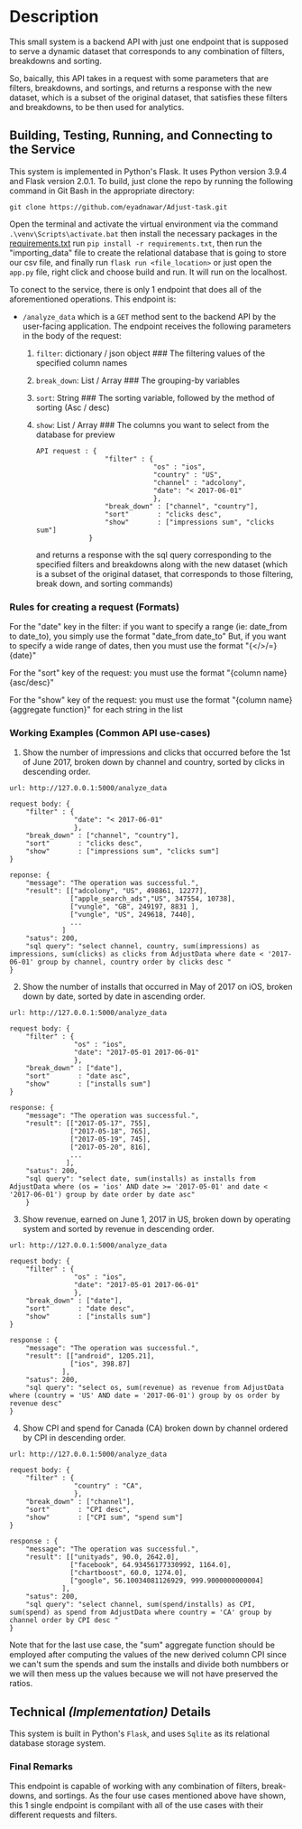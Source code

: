 # Description

This small system is a backend API with just one endpoint that is supposed to serve a dynamic dataset that corresponds to any combination of filters, breakdowns and sorting.

So, baically, this API takes in a request with some parameters that are filters, breakdowns, and sortings, and returns a response with the new dataset, which is a subset of the original dataset, that satisfies these filters and breakdowns, to be then used for analytics.

## Building, Testing, Running, and Connecting to the Service

This system is implemented in Python's Flask. It uses Python version 3.9.4 and Flask version 2.0.1. To build, just clone the repo
by running the following command in Git Bash in the appropriate directory:

``git clone https://github.com/eyadnawar/Adjust-task.git``

Open the terminal and activate the virtual environment via the command `.\venv\Scripts\activate.bat` then install the necessary packages in the [requirements.txt](https://github.com/eyadnawar/Adjust-task/requirements.txt) run `pip install -r requirements.txt`, then run the "importing_data" file to create the relational database that is going to store our csv file, and finally run `flask run <file_location>` or just open the `app.py` file, right click and choose build and run. It will run on the localhost.

To conect to the service, there is only 1 endpoint that does all of the aforementioned operations. This endpoint is:

* `/analyze_data` which is a `GET` method sent to the backend API by the user-facing application. The endpoint receives the following parameters in the body of the request:

    1. `filter`: dictionary / json object     ### The filtering values of the specified column names
    2. `break_down`: List / Array             ### The grouping-by variables
    3. `sort`: String                         ### The sorting variable, followed by the method of sorting (Asc / desc)
    4. `show`: List / Array                   ### The columns you want to select from the database for preview
       
       ```
       API request : {
                        "filter" : {
                                    "os" : "ios",
                                    "country" : "US",
                                    "channel" : "adcolony",
                                    "date": "< 2017-06-01"
                                    },
                        "break_down" : ["channel", "country"],
                        "sort"       : "clicks desc",
                        "show"       : ["impressions sum", "clicks sum"]
                    }
       ```
       
        and returns a response with the sql query corresponding to the specified filters and breakdowns along with the new dataset (which is a subset of the original dataset, that corresponds to those filtering, break down, and sorting commands)
    
### Rules for creating a request (Formats)

For the "date" key in the filter:
    if you want to specify a range (ie: date_from to date_to), you simply use the format "date_from date_to"
    But, if you want to specify a wide range of dates, then you must use the format "{</>/=} {date}" 

For the "sort" key of the request:
    you must use the format "{column name} {asc/desc}"

For the "show" key of the request:
    you must use the format "{column name} {aggregate function}" for each string in the list

### Working Examples (Common API use-cases)

1. Show the number of impressions and clicks that occurred before the 1st of June 2017, broken down by channel and country, sorted by clicks in descending order.

```
url: http://127.0.0.1:5000/analyze_data

request body: {
    "filter" : {
                "date": "< 2017-06-01"
                },
    "break_down" : ["channel", "country"],
    "sort"       : "clicks desc",
    "show"       : ["impressions sum", "clicks sum"]
}

reponse: {
    "message": "The operation was successful.",
    "result": [["adcolony", "US", 498861, 12277],
               ["apple_search_ads","US", 347554, 10738],
               ["vungle", "GB", 249197, 8831 ],
               ["vungle", "US", 249618, 7440],
               ...
             ]
    "satus": 200,
    "sql query": "select channel, country, sum(impressions) as impressions, sum(clicks) as clicks from AdjustData where date < '2017-06-01' group by channel, country order by clicks desc "
}
```
2. Show the number of installs that occurred in May of 2017 on iOS, broken down by date, sorted by date in ascending order.

```
url: http://127.0.0.1:5000/analyze_data

request body: {
    "filter" : {
                "os" : "ios",
                "date": "2017-05-01 2017-06-01"
                },
    "break_down" : ["date"],
    "sort"       : "date asc",
    "show"       : ["installs sum"]
}

response: {
    "message": "The operation was successful.",
    "result": [["2017-05-17", 755],
               ["2017-05-18", 765],
               ["2017-05-19", 745],
               ["2017-05-20", 816],
               ...
              ],
    "satus": 200,
    "sql query": "select date, sum(installs) as installs from AdjustData where (os = 'ios' AND date >= '2017-05-01' and date < '2017-06-01') group by date order by date asc"
    }
```

3. Show revenue, earned on June 1, 2017 in US, broken down by operating system and sorted by revenue in descending order.

```
url: http://127.0.0.1:5000/analyze_data

request body: {
    "filter" : {
                "os" : "ios",
                "date": "2017-05-01 2017-06-01"
                },
    "break_down" : ["date"],
    "sort"       : "date desc",
    "show"       : ["installs sum"]
}

response : {
    "message": "The operation was successful.",
    "result": [["android", 1205.21],
               ["ios", 398.87]
             ],
    "satus": 200,
    "sql query": "select os, sum(revenue) as revenue from AdjustData where (country = 'US' AND date = '2017-06-01') group by os order by revenue desc"
}
```

4. Show CPI and spend for Canada (CA) broken down by channel ordered by CPI in descending order.

```
url: http://127.0.0.1:5000/analyze_data

request body: {
    "filter" : {
                "country" : "CA",
                },
    "break_down" : ["channel"],
    "sort"       : "CPI desc",
    "show"       : ["CPI sum", "spend sum"]
}

response : {
    "message": "The operation was successful.",
    "result": [["unityads", 90.0, 2642.0],
               ["facebook", 64.93456177330992, 1164.0],
               ["chartboost", 60.0, 1274.0],
               ["google", 56.10034081126929, 999.9000000000004]
             ],
    "satus": 200,
    "sql query": "select channel, sum(spend/installs) as CPI, sum(spend) as spend from AdjustData where country = 'CA' group by channel order by CPI desc "
}
```

Note that for the last use case, the "sum" aggregate function should be employed after computing the values of the new derived column CPI since we can't sum the spends and sum the installs and divide both numbbers or we will then mess up the values because we will not have preserved the ratios.

## Technical *(Implementation)* Details

This system is built in Python's `Flask`, and uses `Sqlite` as its relational database storage system.

### Final Remarks

This endpoint is capable of working with any combination of filters, break-downs, and sortings. As the four use cases mentioned above have shown, this 1 single endpoint is compilant with all of the use cases with their different requests and filters.
